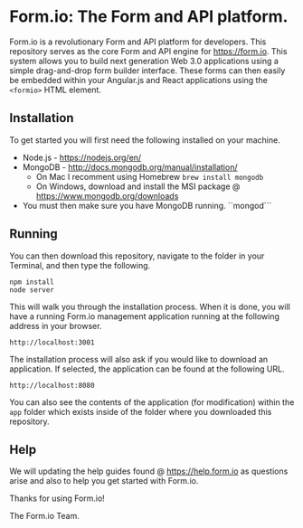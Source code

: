 Form.io: The Form and API platform.
===============================
Form.io is a revolutionary Form and API platform for developers. This repository serves as the core Form and API engine
for https://form.io. This system allows you to build next generation Web 3.0 applications using a simple drag-and-drop
form builder interface. These forms can then easily be embedded within your Angular.js and React applications using the
```<formio>``` HTML element. 

Installation
-------------------
To get started you will first need the following installed on your machine.

  - Node.js - https://nodejs.org/en/
  - MongoDB - http://docs.mongodb.org/manual/installation/
    - On Mac I recomment using Homebrew ```brew install mongodb```
    - On Windows, download and install the MSI package @ https://www.mongodb.org/downloads
  - You must then make sure you have MongoDB running.
    ``mongod```

Running
-------------------
You can then download this repository, navigate to the folder in your Terminal, and then type the following.

```
npm install
node server
```

This will walk you through the installation process.  When it is done, you will have a running Form.io management
application running at the following address in your browser.

```
http://localhost:3001
```

The installation process will also ask if you would like to download an application. If selected, the application can be found at the following URL.

```
http://localhost:8080
```

You can also see the contents of the application (for modification) within the ```app``` folder which exists inside of the folder where you downloaded this repository.

Help
--------------------
We will updating the help guides found @ https://help.form.io as questions arise and also to help you get started with Form.io.

Thanks for using Form.io!

The Form.io Team.
